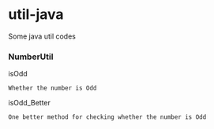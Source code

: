 # util-java

Some java util codes

### NumberUtil
  isOdd

    Whether the number is Odd

  isOdd_Better

    One better method for checking whether the number is Odd

